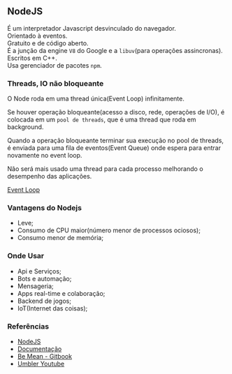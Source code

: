 ## NodeJS
  
É um interpretador Javascript desvinculado do navegador.  
Orientado à eventos.  
Gratuito e de código aberto.  
É a junção da engine `V8` do Google e a `libuv`(para operações assincronas).  
Escritos em C++.  
Usa gerenciador de pacotes `npm`.  
  

### Threads, IO não bloqueante
  
O Node roda em uma thread única(Event Loop) infinitamente.  

Se houver operação bloqueante(acesso a disco, rede, operações de I/O), é colocada em um `pool de threads`, que é uma thread que roda em background.  

Quando a operação bloqueante terminar sua execução no pool de threads, é enviada para uma fila de eventos(Event Queue) onde espera para entrar novamente no event loop.  

Não será mais usado uma thread para cada processo melhorando o desempenho das aplicações.  
  
[Event Loop](http://softwareengineeringdaily.com/wp-content/uploads/2015/07/event-loop.jpg)  
  
### Vantagens do Nodejs
  
* Leve;  
* Consumo de CPU maior(número menor de processos ociosos);  
* Consumo menor de memória;  

### Onde Usar
  
* Api e Serviços;
* Bots e automação;
* Mensageria;
* Apps real-time e colaboração;
* Backend de jogos;
* IoT(Internet das coisas);  
  
 

### Referências
  
* [NodeJS](https://nodejs.org/)  
* [Documentação](https://nodejs.org/en/docs/)  
* [Be Mean - Gitbook](https://be-mean.gitbooks.io/be-mean-node-js/content/index.html)  
* [Umbler Youtube](https://www.youtube.com/watch?v=gq9uGdZCKxI)  
